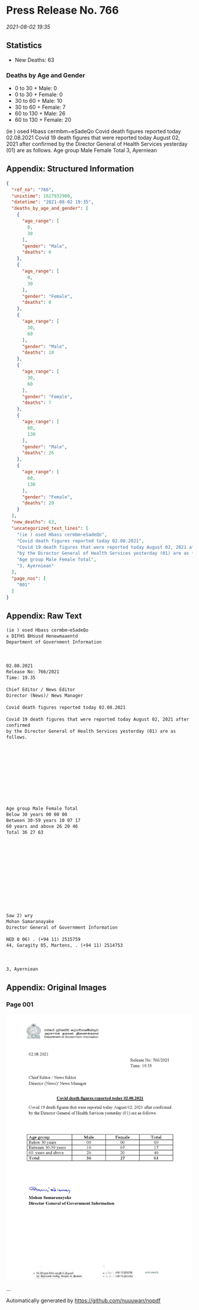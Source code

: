
# Press Release No. 766
*2021-08-02 19:35*
## Statistics
* New Deaths: 63
### Deaths by Age and Gender
* 0 to 30 + Male: 0
* 0 to 30 + Female: 0
* 30 to 60 + Male: 10
* 30 to 60 + Female: 7
* 60 to 130 + Male: 26
* 60 to 130 + Female: 20


(ie ) osed Hbass cermbm~eSadeQo
Covid death figures reported today 02.08.2021
Covid 19 death figures that were reported today August 02, 2021 after confirmed
by the Director General of Health Services yesterday (01) are as follows.
Age group Male Female Total
3, Ayerniean

## Appendix: Structured Information
```json
{
  "ref_no": "766",
  "unixtime": 1627932900,
  "datetime": "2021-08-02 19:35",
  "deaths_by_age_and_gender": [
    {
      "age_range": [
        0,
        30
      ],
      "gender": "Male",
      "deaths": 0
    },
    {
      "age_range": [
        0,
        30
      ],
      "gender": "Female",
      "deaths": 0
    },
    {
      "age_range": [
        30,
        60
      ],
      "gender": "Male",
      "deaths": 10
    },
    {
      "age_range": [
        30,
        60
      ],
      "gender": "Female",
      "deaths": 7
    },
    {
      "age_range": [
        60,
        130
      ],
      "gender": "Male",
      "deaths": 26
    },
    {
      "age_range": [
        60,
        130
      ],
      "gender": "Female",
      "deaths": 20
    }
  ],
  "new_deaths": 63,
  "uncategorized_text_lines": [
    "(ie ) osed Hbass cermbm~eSadeQo",
    "Covid death figures reported today 02.08.2021",
    "Covid 19 death figures that were reported today August 02, 2021 after confirmed",
    "by the Director General of Health Services yesterday (01) are as follows.",
    "Age group Male Female Total",
    "3, Ayerniean"
  ],
  "page_nos": [
    "001"
  ]
}
```

## Appendix: Raw Text
```text
(ie ) osed Hbass cermbm~eSadeQo
x DIFHS BHsusd Henewmaaentd
Department of Government Information

 

02.08.2021
Release No: 766/2021
Time: 19.35

Chief Editor / News Editor
Director (News)/ News Manager

Covid death figures reported today 02.08.2021

Covid 19 death figures that were reported today August 02, 2021 after confirmed
by the Director General of Health Services yesterday (01) are as follows.

 

 

 

 

 

Age group Male Female Total
Below 30 years 00 00 00
Between 30-59 years 10 07 17
60 years and above 26 20 46
Total 36 27 63

 

 

 

 

 

 

Saw 2) wry
Mohan Samaranayake
Director General of Government Information

NED 0 06) . (+94 11) 2515759
44, Garagity 05, Martens, . (+94 11) 2514753

   

3, Ayerniean

```

## Appendix: Original Images

### Page 001

![page_no](https://raw.githubusercontent.com/nuuuwan/nopdf_data/main/nopdf.dgigovlk.ref766.page001.jpeg)
        

...

Automatically generated by https://github.com/nuuuwan/nopdf

    
    